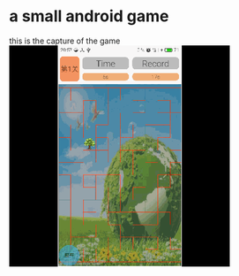 # a small android game
this is the capture of the game
<br/>
![](https://github.com/getletCodes/Maze/raw/master/gaming.gif) 
